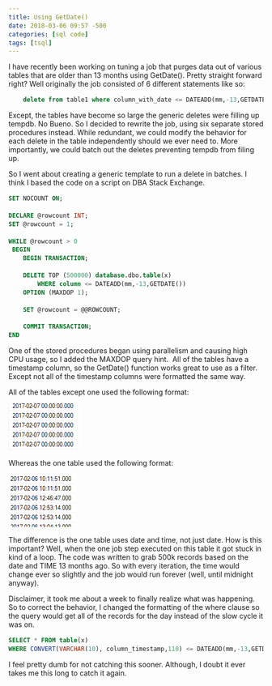 ```yaml
---
title: Using GetDate()
date: 2018-03-06 09:57 -500
categories: [sql code]
tags: [tsql]
---
```


I have recently been working on tuning a job that purges data out of various tables that are older than 13 months using GetDate(). Pretty straight forward right? Well originally the job consisted of 6 different statements like so:

```sql
    delete from table1 where column_with_date <= DATEADD(mm,-13,GETDATE());
```

Except, the tables have become so large the generic deletes were filling up tempdb. No Bueno. So I decided to rewrite the job, using six separate stored procedures instead. While redundant, we could modify the behavior for each delete in the table independently should we ever need to. More importantly, we could batch out the deletes preventing tempdb from filing up.

So I went about creating a generic template to run a delete in batches. I think I based the code on a script on DBA Stack Exchange.

```sql
SET NOCOUNT ON;

DECLARE @rowcount INT;
SET @rowcount = 1;

WHILE @rowcount > 0
 BEGIN
    BEGIN TRANSACTION;
    
    DELETE TOP (500000) database.dbo.table(x)
        WHERE column <= DATEADD(mm,-13,GETDATE()) 
    OPTION (MAXDOP 1);
    
    SET @rowcount = @@ROWCOUNT;
    
    COMMIT TRANSACTION; 
END
```
One of the stored procedures began using parallelism and causing high CPU usage, so I added the MAXDOP query hint.  All of the tables have a timestamp column, so the GetDate() function works great to use as a filter. Except not all of the timestamp columns were formatted the same way.

All of the tables except one used the following format:

![format1](/assets/images/format1.png)

Whereas the one table used the following format:

![format2](/assets/images/format2.png)

The difference is the one table uses date and time, not just date. How is this important? Well, when the one job step executed on this table it got stuck in kind of a loop. The code was written to grab 500k records based on the date and TIME 13 months ago. So with every iteration, the time would change ever so slightly and the job would run forever (well, until midnight anyway).

Disclaimer, it took me about a week to finally realize what was happening. So to correct the behavior, I changed the formatting of the where clause so the query would get all of the records for the day instead of the slow cycle it was on.

```sql
SELECT * FROM table(x)
WHERE CONVERT(VARCHAR(10), column_timestamp,110) <= DATEADD(mm,-13,GETDATE));
```
I feel pretty dumb for not catching this sooner. Although, I doubt it ever takes me this long to catch it again.